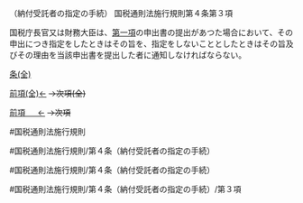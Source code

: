 （納付受託者の指定の手続）
国税通則法施行規則第４条第３項

国税庁長官又は財務大臣は、[第一項](国税通則法施行規則＿第４条第１項)の申出書の提出があつた場合において、その申出につき指定をしたときはその旨を、指定をしないこととしたときはその旨及びその理由を当該申出書を提出した者に通知しなければならない。

[条(全)](国税通則法施行規則＿第４条_.md)

[前項(全)←](国税通則法施行規則＿第４条第２項_.md)  ~~→次項(全)~~

[前項 　 ←](国税通則法施行規則＿第４条第２項.md)  ~~→次項~~



#国税通則法施行規則

#国税通則法施行規則/第４条（納付受託者の指定の手続）

#国税通則法施行規則/第４条（納付受託者の指定の手続）

#国税通則法施行規則/第４条（納付受託者の指定の手続）/第３項

